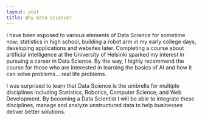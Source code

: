```yaml
---
layout: post
title: Why Data Science?
---
```


<p>I have been exposed to various elements of Data Science for sometime now; statistics in high school, building a robot arm in my early 
college days, developing applications and websites later.  Completing a course about artificial intelligence at  the University of 
Helsinki  sparked my interest in pursuing a career in Data Science. By the way, I highly recommend the course for those who are interested 
in learning the basics of AI and how it can solve problems… real life problems.</p>

<p>I was surprised to learn that Data Science is the umbrella for multiple disciplines including Statistics, Robotics, Computer Science, 
and Web Development. By becoming a Data Scientist I will be able to integrate these disciplines, manage and analyze unstructured data 
to help businesses deliver better solutions.</p>

